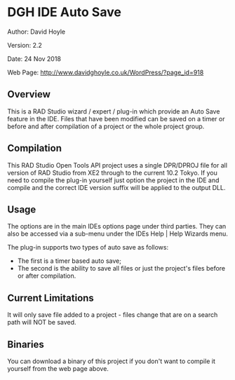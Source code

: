  DGH IDE Auto Save
===================

Author: David Hoyle

Version: 2.2

Date: 24 Nov 2018

Web Page: http://www.davidghoyle.co.uk/WordPress/?page_id=918

## Overview

This is a RAD Studio wizard / expert / plug-in which provide an Auto Save
feature in the IDE. Files that have been modified can be saved on a timer or
before and after compilation of a project or the whole project group.

## Compilation

This RAD Studio Open Tools API project uses a single DPR/DPROJ file for all
version of RAD Studio from XE2 through to the current 10.2 Tokyo. If you need to
compile the plug-in yourself just option the project in the IDE and compile and
the correct IDE version suffix will be applied to the output DLL.

## Usage

The options are in the main IDEs options page under third parties. They can also
be accessed via a sub-menu under the IDEs Help | Help Wizards menu.

The plug-in supports two types of auto save as follows:

 * The first is a timer based auto save;
 * The second is the ability to save all files or just the project's files
   before or after compilation.

## Current Limitations

It will only save file added to a project - files change that are on a search
path will NOT be saved.

## Binaries

You can download a binary of this project if you don't want to compile it
yourself from the web page above.